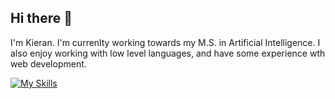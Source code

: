 ## Hi there 👋

I'm Kieran. I'm currenlty working towards my M.S. in Artificial Intelligence. I also enjoy working with low level languages, and have some experience wth web development.

[![My Skills](https://skillicons.dev/icons?i=nix,bash,linux,neovim,python,r,mysql,rust,cpp,java,react,html,css,js&perline=7)](https://skillicons.dev)
<!--
**Kogara13/kogara13** is a ✨ _special_ ✨ repository because its `README.md` (this file) appears on your GitHub profile.

Here are some ideas to get you started:

- 🔭 I’m currently working on ...
- 🌱 I’m currently learning ...
- 👯 I’m looking to collaborate on ...
- 🤔 I’m looking for help with ...
- 💬 Ask me about ...
- 📫 How to reach me: ...
- 😄 Pronouns: ...
- ⚡ Fun fact: ...
-->
